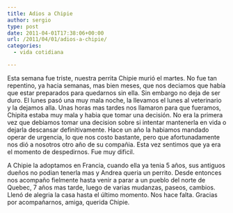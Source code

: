 ```yaml
---
title: Adios a Chipie
author: sergio
type: post
date: 2011-04-01T17:38:06+00:00
url: /2011/04/01/adios-a-chipie/
categories:
  - vida cotidiana

---
```

Esta semana fue triste, nuestra perrita Chipie murió el martes. No fue tan repentino, ya hacia semanas, mas bien meses, que nos deciamos que había que estar preparados para quedarnos sin ella. Sin embargo no deja de ser duro. El lunes pasó una muy mala noche, la llevamos el lunes al veterinario y la dejamos alla. Unas horas mas tardes nos llamaron para que fueramos, Chipita estaba muy mala y habia que tomar una decisión. No era la primera vez que debiamos tomar una decision sobre si intentar mantenerla en vida o dejarla descansar definitivamente. Hace un año la habiamos mandado operar de urgencia, lo que nos costo bastante, pero que afortunadamente nos dió a nosotros otro año de su compañia. Esta vez sentimos que ya era el momento de despedirnos. Fue muy dificil.

A Chipie la adoptamos en Francia, cuando ella ya tenia 5 años, sus antiguos dueños no podian tenerla mas y Andrea queria un perrito. Desde entonces nos acompaño fielmente hasta venir a parar a un pueblo del norte de Quebec, 7 años mas tarde, luego de varias mudanzas, paseos, cambios. Llenó de alegria la casa hasta el último momento. Nos hace falta. Gracias por acompañarnos, amiga, querida Chipie.